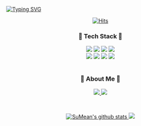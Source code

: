 

[![Typing SVG](https://readme-typing-svg.demolab.com?font=Lobster&size=60&duration=4000&pause=1200&color=2E94F5FF&center=true&vCenter=true&width=1000&height=80&lines=Hi+I'm+Frontend+Developer)](https://git.io/typing-svg)

<div align="center">
 
[![Hits](https://hits.seeyoufarm.com/api/count/incr/badge.svg?url=https%3A%2F%2Fgithub.com%2FSuMean%2Fhit-counter&count_bg=%2367AEFD&title_bg=%234B81FF&icon=smugmug.svg&icon_color=%23FFFFFF&title=hits&edge_flat=false)](https://hits.seeyoufarm.com)
 
</div>


 
 <div align="center">
  
<!--  #### Hello I'm SUMIN 👋 -->

<!-- As a 23-year-old junior developer<br />
My strength is the attitude of challenging new experiences <br /> 
without hesitation and executing them immediately. -->

### 🛫 Tech Stack 🛫

<img src="https://img.shields.io/badge/HTML-E34F26?style=for-flat-square&logo=html5&logoColor=white"/>
<img src="https://img.shields.io/badge/CSS-1572B6?style=for-flat-square&logo=CSS3&logoColor=white"/>
<img src="https://img.shields.io/badge/JavaScript-444444?style=for-flat-square&logo=javascript"/> 
  <img src="https://img.shields.io/badge/Next.js-000000?style=for-flat-square&logo=Next.js&logoColor=white"/>
<br />
 <img src="https://img.shields.io/badge/TypeScript-3178C6?style=for-flat-square&logo=TypeScript&logoColor=white"/> 
<img src="https://img.shields.io/badge/React-%2320232a.svg?style=for-flat-square&logo=react&logoColor=%2361DAFB"> 
<img src="https://img.shields.io/badge/Recoil-3578E5?style=for-flat-square&logo=Recoil&logoColor=white">
 <img src="https://img.shields.io/badge/Sass-CC6699?style=for-flat-square&logo=Sass&logoColor=white"/>
 

 

</div>
 <br />
<h3 align="center">🌊 About Me 🌊 </h3>
<div align="center">

<a href="https://velog.io/@sam101321"><img src="https://img.shields.io/badge/Blog-000000?style=for-flat-square&logo=Velog&logoColor=white"/> <a href=https://mail.google.com /><img src="https://img.shields.io/badge/Gmail-E34F26?style=for-flat-square&logo=gmail&logoColor=white"/> 
 </div>
 <br />
<div align="center">
 
![SuMean's github stats](https://github-readme-stats.vercel.app/api?username=SuMean&show_icons=true)
<img src="https://github-readme-stats.vercel.app/api/top-langs/?username=SuMean&layout=compact&hide_border=true">

</div>
